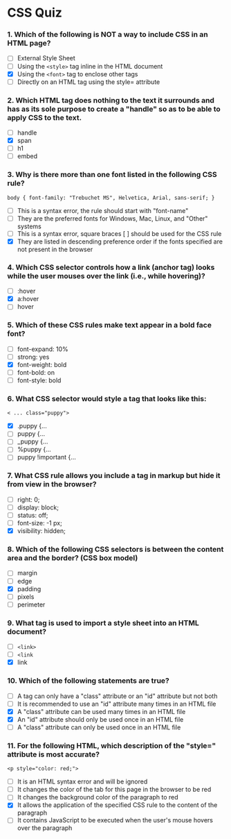 # CSS Quiz

### 1. Which of the following is NOT a way to include CSS in an HTML page?

- [ ] External Style Sheet
- [ ] Using the `<style>` tag inline in the HTML document
- [x] Using the `<font>` tag to enclose other tags
- [ ] Directly on an HTML tag using the style= attribute

### 2. Which HTML tag does nothing to the text it surrounds and has as its sole purpose to create a "handle" so as to be able to apply CSS to the text.

- [ ] handle
- [x] span
- [ ] h1
- [ ] embed

### 3. Why is there more than one font listed in the following CSS rule?

`body { font-family: "Trebuchet MS", Helvetica, Arial, sans-serif; }`

- [ ] This is a syntax error, the rule should start with "font-name"
- [ ] They are the preferred fonts for Windows, Mac, Linux, and "Other" systems
- [ ] This is a syntax error, square braces [ ] should be used for the CSS rule
- [x] They are listed in descending preference order if the fonts specified are not present in the browser

### 4. Which CSS selector controls how a link (anchor tag) looks while the user mouses over the link (i.e., while hovering)?

- [ ] :hover
- [x] a:hover
- [ ] hover

### 5. Which of these CSS rules make text appear in a bold face font?

- [ ] font-expand: 10%
- [ ] strong: yes
- [x] font-weight: bold
- [ ] font-bold: on
- [ ] font-style: bold

### 6. What CSS selector would style a tag that looks like this:

`< ... class="puppy">`

- [x] .puppy {...
- [ ] puppy {...
- [ ] _puppy {...
- [ ] %puppy {...
- [ ] puppy !important {...

### 7. What CSS rule allows you include a tag in markup but hide it from view in the browser?

- [ ] right: 0;
- [ ] display: block;
- [ ] status: off;
- [ ] font-size: -1 px;
- [x] visibility: hidden;

### 8. Which of the following CSS selectors is between the content area and the border? (CSS box model)

- [ ] margin
- [ ] edge
- [x] padding
- [ ] pixels
- [ ] perimeter

### 9. What tag is used to import a style sheet into an HTML document?

- [ ] `<link>`
- [ ] `<link`
- [x] link

### 10. Which of the following statements are true?

- [ ] A tag can only have a "class" attribute or an "id" attribute but not both
- [ ] It is recommended to use an "id" attribute many times in an HTML file
- [x] A "class" attribute can be used many times in an HTML file
- [x] An "id" attribute should only be used once in an HTML file
- [ ] A "class" attribute can only be used once in an HTML file

### 11. For the following HTML, which description of the "style=" attribute is most accurate?

`<p style="color: red;">`

- [ ] It is an HTML syntax error and will be ignored
- [ ] It changes the color of the tab for this page in the browser to be red
- [ ] It changes the background color of the paragraph to red
- [x] It allows the application of the specified CSS rule to the content of the paragraph
- [ ] It contains JavaScript to be executed when the user's mouse hovers over the paragraph
